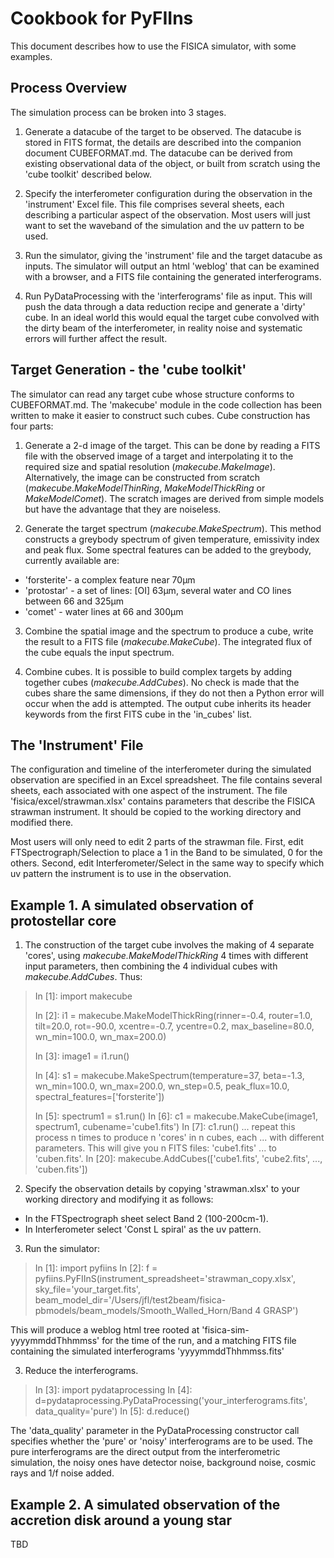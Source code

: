 Cookbook for PyFIIns
====================
This document describes how to use the FISICA simulator, with some examples.

Process Overview
----------------
The simulation process can be broken into 3 stages.

1. Generate a datacube of the target to be observed. The datacube
is stored in FITS format, the details are described into the companion document
CUBEFORMAT.md. The datacube can be derived from existing observational
data of the object, or built from scratch using the 'cube toolkit' 
described below.

2. Specify the interferometer configuration during the observation 
in the 'instrument' Excel file. This file comprises several sheets, each
describing a particular aspect of the observation. Most users will just want 
to set the waveband of the simulation and the uv pattern to be used.
  
3. Run the simulator, giving the 'instrument' file and the
target datacube as inputs. The simulator will output an html 'weblog' that
can be examined with a browser, and a FITS file containing
the generated interferograms.

4. Run PyDataProcessing with the 'interferograms' file as input. This
will push the data through a data reduction recipe and generate a 'dirty'
cube. In an ideal world this would equal the target cube convolved with
the dirty beam of the interferometer, in reality noise and systematic errors
will further affect the result.

Target Generation - the 'cube toolkit'
--------------------------------------
The simulator can read any target cube whose structure conforms
to CUBEFORMAT.md. The 'makecube' module in the code collection has been written
to make it easier to construct such cubes. Cube construction has four 
parts:  

1. Generate a 2-d image of the target. This can be done by reading
a FITS file with the observed image of a target and interpolating it to the 
required size and spatial resolution (*makecube.MakeImage*). Alternatively, 
the image can be constructed from scratch (*makecube.MakeModelThinRing*,
*MakeModelThickRing* or *MakeModelComet*). The scratch images
are derived from simple models but have the advantage that they are noiseless.

2. Generate the target spectrum (*makecube.MakeSpectrum*). This method 
constructs a greybody spectrum of given temperature, emissivity index and 
peak flux. Some spectral features can be added to the greybody, currently 
available are: 

  * 'forsterite'- a complex feature near 70&mu;m
  * 'protostar' - a set of lines: [OI] 63&mu;m, several water and CO 
lines between 66 and 325&mu;m
  * 'comet' - water lines at 66 and 300&mu;m  

3. Combine the spatial image and the spectrum to produce a cube, write 
the result to a FITS file (*makecube.MakeCube*). The integrated 
flux of the cube equals the input spectrum.

4. Combine cubes. It is possible to build complex targets by adding
together cubes (*makecube.AddCubes*). 
No check is made that the cubes share the same dimensions, if they do not
then a Python error will occur when the add is attempted. The output cube 
inherits its header keywords from the first FITS cube in the 
'in_cubes' list.

The 'Instrument' File
---------------------
The configuration and timeline of the interferometer during the simulated
observation are specified in an Excel spreadsheet. The file contains 
several sheets, each associated with one aspect of the instrument. The file 
'fisica/excel/strawman.xlsx' contains parameters that describe the FISICA
strawman instrument. It should be copied to the working directory and 
modified there.

Most users will only need to edit 2 parts of the strawman file.
First, edit FTSpectrograph/Selection to place a 1 in the Band to be 
simulated, 0 for the others. Second, edit Interferometer/Select in the same
way to specify which uv pattern the instrument is to use in the 
observation. 

Example 1. A simulated observation of protostellar core
--------------------------------------------------------
1. The construction of the
target cube involves the making of 4 separate 'cores', using 
*makecube.MakeModelThickRing* 4 times with different input parameters, then
combining the 4 individual cubes with *makecube.AddCubes*. Thus:

  >In [1]: import makecube  
  >
  >In [2]: i1 = makecube.MakeModelThickRing(rinner=-0.4, router=1.0,  
  >	tilt=20.0, rot=-90.0, xcentre=-0.7, ycentre=0.2, max_baseline=80.0,  
  >	wn_min=100.0, wn_max=200.0)  
  >
  > In [3]: image1 = i1.run()
  >
  > In [4]: s1 = makecube.MakeSpectrum(temperature=37, beta=-1.3, 
  >   wn_min=100.0, wn_max=200.0, wn_step=0.5, peak_flux=10.0, 
  >   spectral_features=['forsterite'])
  >  
  > In [5]: spectrum1 = s1.run()
  > In [6]: c1 = makecube.MakeCube(image1, spectrum1, cubename='cube1.fits')
  > In [7]: c1.run()
  >... repeat this process n times to produce n 'cores' in n cubes, each
  >... with different parameters. This will give you n FITS files: 'cube1.fits'
  >... to 'cuben.fits'.
  > In [20]: makecube.AddCubes(['cube1.fits', 'cube2.fits', ..., 'cuben.fits'])

2. Specify the observation details by copying 'strawman.xlsx' to your 
working directory and modifying it as follows:
  * In the FTSpectrograph sheet select Band 2 (100-200cm-1).
  * In Interferometer select 'Const L spiral' as the uv pattern.

3. Run the simulator:
  > In [1]: import pyfiins
  > In [2]: f = pyfiins.PyFIInS(instrument_spreadsheet='strawman_copy.xlsx',
  >   sky_file='your_target.fits',
  >   beam_model_dir='/Users/jfl/test2beam/fisica-pbmodels/beam_models/Smooth_Walled_Horn/Band 4 GRASP')  

This will produce a weblog html tree rooted at 'fisica-sim-yyyymmddThhmmss'
for the time of the run, and a matching FITS file containing the 
simulated interferograms 'yyyymmddThhmmss.fits'

3. Reduce the interferograms.
  > In [3]: import pydataprocessing
  > In [4]: d=pydataprocessing.PyDataProcessing('your_interferograms.fits',
  >   data_quality='pure')
  > In [5]: d.reduce()

The 'data_quality' parameter in the PyDataProcessing constructor call 
specifies whether the 'pure' or 'noisy' interferograms are to be used.
The pure interferograms are the direct output from the interferometric
simulation, the noisy ones have detector noise, background noise, 
cosmic rays and 1/f noise added.


Example 2. A simulated observation of the accretion disk around a young star
----------------------------------------------------------------------------
TBD 



